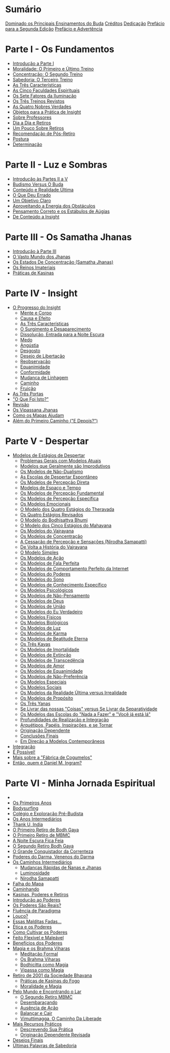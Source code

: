 # Sumário

[Dominado os Principais Ensinamentos do Buda](./titulo.md)
[Créditos](./creditos.md)
[Dedicação](./dedicacao.md)
[Prefácio para a Segunda Edição]()
[Prefácio e Advertência](./prefacio_e_advertencia.md)

# Parte I - Os Fundamentos

 - [Introdução a Parte I]()
 - [Moralidade: O Primeiro e Último Treino]()
 - [Concentração: O Segundo Treino]()
 - [Sabedoria: O Terceiro Treino]()
 - [As Três Características]()
 - [As Cinco Faculdades Espirituais]()
 - [Os Sete Fatores da Iluminação]()
 - [Os Três Treinos Revistos]()
 - [As Quatro Nobres Verdades]()
 - [Objetos para a Prática de Insight]()
 - [Sobre Professores]()
 - [Dia a Dia e Retiros]()
 - [Um Pouco Sobre Retiros]()
 - [Recomendação de Pós-Retiro]()
 - [Postura]()
 - [Determinação]()

# Parte II - Luz e Sombras

 - [Introdução às Partes II a V]()
 - [Budismo Versus O Buda]()
 - [Conteúdo e Realidade Última]()
 - [O Que Deu Errado]()
 - [Um Objetivo Claro]()
 - [Aproveitando a Energia dos Obstáculos]()
 - [Pensamento Correto e os Estábulos de Aúgias]()
 - [De Conteúdo a Insight]()

# Parte III - Os Samatha Jhanas

 - [Introdução à Parte III]()
 - [O Vasto Mundo dos Jhanas]()
 - [Os Estados De Concentração (Samatha Jhanas)]()
 - [Os Reinos Imateriais]()
 - [Práticas de Kasinas]()

# Parte IV - Insight

 - [O Progresso do Insight]()
    - [Mente e Corpo]()
    - [Causa e Efeito]()
    - [As Três Características]()
    - [O Surgimento e Desaparecimento]()
    - [Dissolução, Entrada para a Noite Escura]()
    - [Medo]()
    - [Angústia]()
    - [Desgosto]()
    - [Desejo de Libertação]()
    - [Reobservação]()
    - [Equanimidade]()
    - [Conformidade]()
    - [Mudança de Linhagem]()
    - [Caminho]()
    - [Fruição]()
 - [As Três Portas]()
 - ["O Que Foi Isto?"]()
 - [Revisão]()
 - [Os Vipassana Jhanas]()
 - [Como os Mapas Ajudam]()
 - [Além do Primeiro Caminho ("E Depois?")]()

# Parte V - Despertar

 - [Modelos de Estágios de Despertar]()
    - [Problemas Gerais com Modelos Atuais]()
    - [Modelos que Geralmente são Improdutivos]()
    - [Os Modelos de Não-Dualismo]()
    - [As Escolas de Despertar Espontâneo]()
    - [Os Modelos de Percepção Direta]()
    - [Modelos de Espaço e Tempo]()
    - [Os Modelos de Percepção Fundamental]()
    - [Os Modelos de Percepção Específica]()
    - [Os Modelos Emocionais]()
    - [O Modelo dos Quatro Estágios do Theravada]()
    - [Os Quatro Estágios Revisados]()
    - [O Modelo do Bodhisattva Bhumi]()
    - [O Modelo dos Cinco Estágios do Mahayana]()
    - [Os Modelos do Vajrayana]()
    - [Os Modelos de Concentração]()
    - [A Cessação de Percepção e Sensações (Nirodha Samapatti)]()
    - [De Volta a História do Vajrayana]()
    - [O Modelo Simples]()
    - [Os Modelos de Ação]()
    - [Os Modelos de Fala Perfeita]()
    - [Os Modelos de Comportamento Perfeito da Internet]()
    - [Os Modelos do Poderes]()
    - [Os Modelos do Sono]()
    - [Os Modelos de Conhecimento Específico]()
    - [Os Modelos Psicológicos]()
    - [Os Modelos de Não-Pensamento]()
    - [Os Modelos de Deus]()
    - [Os Modelos de União]()
    - [Os Modelos do Eu Verdadeiro]()
    - [Os Modelos Físicos]()
    - [Os Modelos Biológicos]()
    - [Os Modelos de Luz]()
    - [Os Modelos de Karma]()
    - [Os Modelos de Beatitude Eterna]()
    - [Os Três Kayas]()
    - [Os Modelos de Imortalidade]()
    - [Os Modelos de Extinção]()
    - [Os Modelos de Transcedência]()
    - [Os Modelos de Amor]()
    - [Os Modelos de Equanimidade]()
    - [Os Modelos de Não-Preferência]()
    - [Os Modelos Especiais]()
    - [Os Modelos Sociais]()
    - [Os Modelos da Realidade Última versus Irrealidade]()
    - [Os Modelos de Propósito]()
    - [Os Três Yanas]()
    - [Se Livrar das nossas "Coisas" versus Se Livrar da Separatividade]()
    - [Os Modelos das Escolas do "Nada a Fazer" e "Você já está lá"]()
    - [Profundidades de Realização e Integração]()
    - [Arquétipos, Papéis, Inspirações, e se Tornar]()
    - [Originação Dependente]()
    - [Conclusões Finais]()
    - [Em Direção a Modelos Contemporâneos]()
 - [Integração]()
 - [É Possível!]()
 - [Mais sobre a "Fábrica de Cogumelos"]()
 - [Então, quem é Daniel M. Ingram?]()

# Parte VI - Minha Jornada Espiritual

 - []()
 - [Os Primeiros Anos]()
 - [Bodysurfing]()
 - [Colégio e Exploração Pré-Budista]()
 - [Os Anos Intermediários]()
 - [Thank U, India]()
 - [O Primeiro Retiro de Bodh Gaya]()
 - [O Primeiro Retiro de MBMC]()
 - [A Noite Escura Fica Feia]()
 - [O Segundo Retiro Bodh Gaya]()
 - [O Grande Conquistador da Correnteza]()
 - [Poderes do Darma, Venenos do Darma]()
 - [Os Caminhos Intermediários]()
    - [Mudanças Rápidas de Ñanas e Jhanas]()
    - [Luminosidade]()
    - [Nirodha Samapatti]()
 - [Falha do Mapa]()
 - [Caminhando]()
 - [Kasinas, Poderes e Retiros]()
 - [Introdução ao Poderes]()
 - [Os Poderes São Reais?]()
 - [Fluência de Paradigma]()
 - [Louco?]()
 - [Essas Malditas Fadas...]()
 - [Ética e os Poderes]()
 - [Como Cultivar os Poderes]()
 - [Feito Flexível e Maleável]()
 - [Benefícios dos Poderes]()
 - [Magia e os Brahma Viharas]()
    - [Meditação Formal]()
    - [Os Brahma Viharas]()
    - [Bodhicitta como Magia]()
    - [Vipassa como Magia]()
 - [Retiro de 2001 da Sociedade Bhavana]()
    - [Práticas de Kasinas do Fogo]()
    - [Moralidade e Magia]()
 - [Pelo Mundo e Encontrando o Lar]()
    - [O Segundo Retiro MBMC]()
    - [Desembaraçando]()
    - [Ausência de Ação]()
    - [Balançar e Cair]()
    - [Vimuttimagga, O Caminho Da Liberade]()
 - [Mais Recursos Práticos]()
    - [Descrevendo Sua Prática]()
    - [Originação Dependente Revisada]()
 - [Desejos Finais]()
 - [Últimas Palavras de Sabedoria]()
